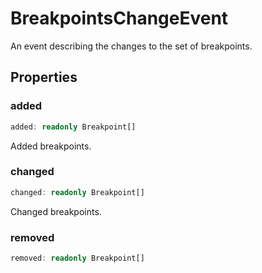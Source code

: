# BreakpointsChangeEvent

An event describing the changes to the set of breakpoints.

## Properties

### added

```typescript
added: readonly Breakpoint[]
```

Added breakpoints.

### changed

```typescript
changed: readonly Breakpoint[]
```

Changed breakpoints.

### removed

```typescript
removed: readonly Breakpoint[]
```

[Breakpoint]: Breakpoint.md
